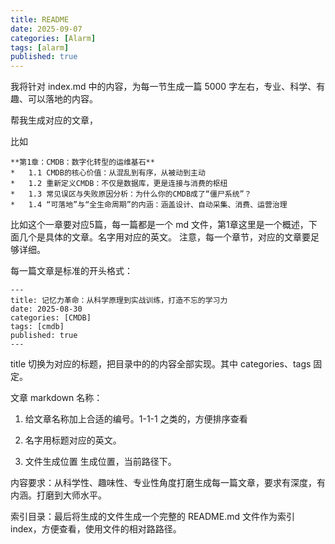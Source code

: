 ```yaml
---
title: README
date: 2025-09-07
categories: [Alarm]
tags: [alarm]
published: true
---
```



我将针对 index.md 中的内容，为每一节生成一篇 5000 字左右，专业、科学、有趣、可以落地的内容。

帮我生成对应的文章，

比如

```
**第1章：CMDB：数字化转型的运维基石**
*   1.1 CMDB的核心价值：从混乱到有序，从被动到主动
*   1.2 重新定义CMDB：不仅是数据库，更是连接与消费的枢纽
*   1.3 常见误区与失败原因分析：为什么你的CMDB成了“僵尸系统”？
*   1.4 “可落地”与“全生命周期”的内涵：涵盖设计、自动采集、消费、运营治理
```

比如这个一章要对应5篇，每一篇都是一个 md 文件，第1章这里是一个概述，下面几个是具体的文章。名字用对应的英文。
注意，每一个章节，对应的文章要足够详细。

每一篇文章是标准的开头格式：

```
---
title: 记忆力革命：从科学原理到实战训练，打造不忘的学习力
date: 2025-08-30
categories: [CMDB]
tags: [cmdb]
published: true
---
```

title 切换为对应的标题，把目录中的的内容全部实现。其中 categories、tags 固定。

文章 markdown 名称：

1) 给文章名称加上合适的编号。1-1-1 之类的，方便排序查看

2) 名字用标题对应的英文。

3) 文件生成位置 生成位置，当前路径下。

内容要求：从科学性、趣味性、专业性角度打磨生成每一篇文章，要求有深度，有内涵。打磨到大师水平。

索引目录：最后将生成的文件生成一个完整的 README.md 文件作为索引 index，方便查看，使用文件的相对路路径。


